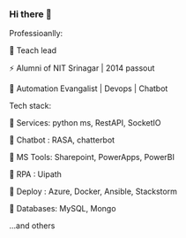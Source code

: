 ### Hi there 👋


Professioanlly:

🔭 Teach lead

⚡ Alumni of NIT Srinagar | 2014 passout

🌱 Automation Evangalist | Devops | Chatbot


Tech stack:

👯 Services: python ms, RestAPI, SocketIO

👯 Chatbot : RASA, chatterbot

👯 MS Tools: Sharepoint, PowerApps, PowerBI

👯 RPA     : Uipath

👯 Deploy  : Azure, Docker, Ansible, Stackstorm

👯 Databases: MySQL, Mongo

...and others

<!--
**ljohnsonmeitei/ljohnsonmeitei** is a ✨ _special_ ✨ repository because its `README.md` (this file) appears on your GitHub profile.

Here are some ideas to get you started:

- 🔭 I’m currently working on ...
- 🌱 I’m currently learning ...
- 👯 I’m looking to collaborate on ...
- 🤔 I’m looking for help with ...
- 💬 Ask me about ...
- 📫 How to reach me: ...
- 😄 Pronouns: ...
- ⚡ Fun fact: ...
-->
